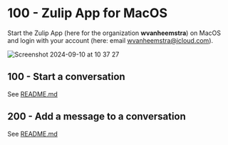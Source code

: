 # 100 - Zulip App for MacOS

Start the Zulip App (here for the organization **wvanheemstra**) on MacOS and login with your account (here: email wvanheemstra@icloud.com).

![Screenshot 2024-09-10 at 10 37 27](https://github.com/user-attachments/assets/5a2498ee-a67c-4507-b6ce-0999a3cb24c1)

## 100 - Start a conversation

See [README.md](./100/README.md)

## 200 - Add a message to a conversation

See [README.md](./200/README.md)
